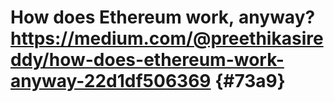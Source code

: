 # How does Ethereum work, anyway?https://medium.com/@preethikasireddy/how-does-ethereum-work-anyway-22d1df506369 {#73a9}



